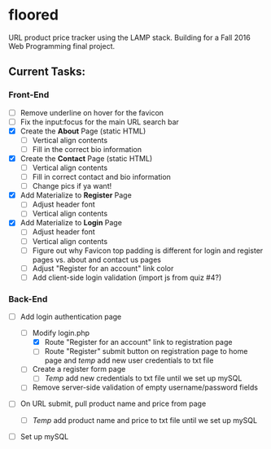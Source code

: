 # floored
URL product price tracker using the LAMP stack. Building for a Fall 2016 Web Programming final project.

## Current Tasks:
### Front-End
- [ ] Remove underline on hover for the favicon
- [ ] Fix the input:focus for the main URL search bar
- [x] Create the **About** Page (static HTML)
	- [ ] Vertical align contents
	- [ ] Fill in the correct bio information
- [x] Create the **Contact** Page (static HTML) 
	- [ ] Vertical align contents
	- [ ] Fill in correct contact and bio information
	- [ ] Change pics if ya want!
- [x] Add Materialize to **Register** Page
	- [ ] Adjust header font
	- [ ] Vertical align contents
- [x] Add Materialize to **Login** Page
	- [ ] Adjust header font
	- [ ] Vertical align contents
	- [ ] Figure out why Favicon top padding is different for login and register pages vs. about and contact us pages
	- [ ] Adjust "Register for an account" link color
	- [ ] Add client-side login validation (import js from quiz #4?)

### Back-End
- [ ] Add login authentication page
	- [ ] Modify login.php
		- [x] Route "Register for an account" link to registration page
		- [ ] Route "Register" submit button on registration page to home page and *temp* add new user credentials to txt file
	- [ ] Create a register form page
		- [ ] *Temp* add new credentials to txt file until we set up mySQL
	- [ ] Remove server-side validation of empty username/password fields
- [ ] On URL submit, pull product name and price from page
	- [ ] *Temp* add product name and price to txt file until we set up mySQL
- [ ] Set up mySQL

